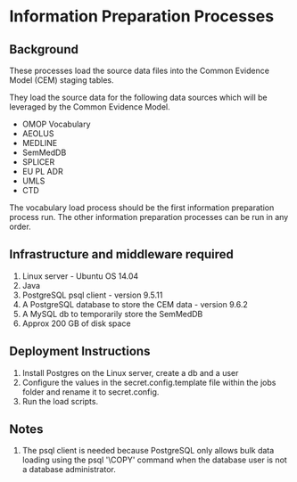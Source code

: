 Information Preparation Processes
=================================

Background
----------
These processes load the source data files into the Common Evidence Model (CEM) staging tables.

They load the source data for the following data sources which will be leveraged by the Common Evidence Model.

- OMOP Vocabulary
- AEOLUS
- MEDLINE
- SemMedDB
- SPLICER
- EU PL ADR
- UMLS
- CTD

The vocabulary load process should be the first information preparation process run. The other information preparation
processes can be run in any order.

Infrastructure and middleware required
--------------------------------------

1. Linux server - Ubuntu OS 14.04
2. Java
3. PostgreSQL psql client - version 9.5.11
4. A PostgreSQL database to store the CEM data - version 9.6.2
5. A MySQL db to temporarily store the SemMedDB
6. Approx 200 GB of disk space

Deployment Instructions
-----------------------

1. Install Postgres on the Linux server, create a db and a user
2. Configure the values in the secret.config.template file within the jobs folder and rename it to secret.config.
3. Run the load scripts.

Notes
-----

1. The psql client is needed because PostgreSQL only allows bulk data loading using the psql '\COPY' command when the
   database user is not a database administrator.
